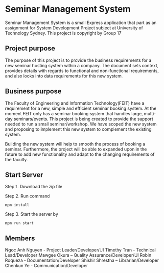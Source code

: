 # Seminar Management System
Seminar Management System is a small Express application that part as an assignment for System Development Project subject at University of Technology Sydney. This project is copyright by Group 17

## Project purpose
The purpose of this project is to provide the business requirements for a new seminar hosting system within a company. The document sets context, provides details with regards to functional and non-functional requirements, and also looks into data requirements for this new system. 

## Business purpose
The Faculty of Engineering and Information Technology(FEIT) have a requirement for a new, simple and efficient seminar booking system. At the moment FEIT only has a seminar booking system that handles large, multi-day seminars/events. This project is being created to provide the support needed to run a small seminar/workshop. We have scoped the new system and proposing to implement this new system to complement the existing system.

Building the new system will help to smooth the process of booking a seminar. Furthermore, the project will be able to expanded upon in the future to add new functionality and adapt to the changing requirements of the faculty.

## Start Server
Step 1. Download the zip file

Step 2. Run command
```
npm install
```
Step 3. Start the server by
```
npm run start
```

## Members

Ngoc Anh Nguyen - Project Leader/Developer/UI
Timothy Tran - Technical Lead/Developer
Mawgee Okura – Quality Assurance/Developer/UI
Robin Roqueza - Documentation/Developer
Shishir Shrestha – Librarian/Developer
Chenkun Ye - Communication/Developer


